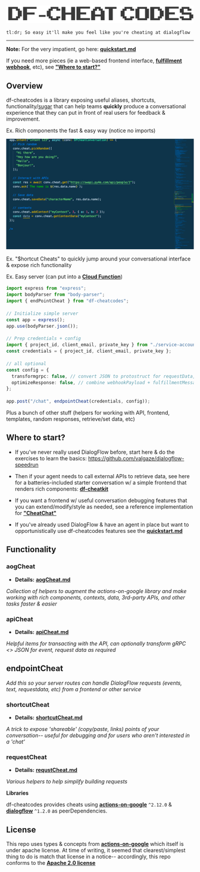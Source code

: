 ![df-cheats](https://raw.githubusercontent.com/valgaze/df-cheatcodes/master/docs/assets/df_cheatcodes.gif)

```
tl:dr; So easy it'll make you feel like you're cheating at dialogflow
```

---

**Note:** For the very impatient, go here: **[quickstart.md](./quickstart.md)**

If you need more pieces (ie a web-based frontend interface, **[fulfillment webhook](https://cloud.google.com/dialogflow/docs/fulfillment-overview)**, etc), see **["Where to start?"](#where-to-start)**

## Overview

df-cheatcodes is a library exposing useful aliases, shortcuts, functionality/[sugar](https://en.wikipedia.org/wiki/Syntactic_sugar) that can help teams **quickly** produce a conversational experience that they can put in front of real users for feedback & improvement.

Ex. Rich components the fast & easy way (notice no imports)

![richcomponens](https://raw.githubusercontent.com/valgaze/df-cheatcodes/master/docs/assets/df-cheatcodes-action.gif)

Ex. "\$hortcut Cheats" to quickly jump around your conversational interface & expose rich functionality

Ex. Easy server (can put into a **[Cloud Function](https://cloud.google.com/functions)**)

```ts
import express from "express";
import bodyParser from "body-parser";
import { endPointCheat } from "df-cheatcodes";

// Initialize simple server
const app = express();
app.use(bodyParser.json());

// Prep credentials + config
import { project_id, client_email, private_key } from "./service-account.json";
const credentials = { project_id, client_email, private_key };

// all optional
const config = {
  transformgrpc: false, // convert JSON to protostruct for requestData, event parameters, protostruct to JSON for responses
  optimizeResponse: false, // combine webhookPayload + fulfillmentMessages
};

app.post("/chat", endpointCheat(credentials, config));
```

Plus a bunch of other stuff (helpers for working with API, frontend, templates, random responses, retrieve/set data, etc)

## Where to start?

- If you've never really used DialogFlow before, start here & do the exercises to learn the basics: https://github.com/valgaze/dialogflow-speedrun

- Then if your agent needs to call external APIs to retrieve data, see here for a batteries-included starter conversation w/ a simple frontend that renders rich components: **[df-cheatkit](https://github.com/valgaze/df-cheatkit)**

- If you want a frontend w/ useful conversation debugging features that you can extend/modify/style as needed, see a reference implementation for **["CheatChat"](https://github.com/valgaze/df-frontend-vue)**

- If you've already used DialogFlow & have an agent in place but want to opportunistically use df-cheatcodes features see the **[quickstart.md](./quickstart.md)**

## Functionality

### aogCheat

- **Details:** **[aogCheat.md](./docs/aogCheat.md)**

_Collection of helpers to augment the actions-on-google library and make working with rich components, contexts, data, 3rd-party APIs, and other tasks faster & easier_

### apiCheat

- **Details:** **[apiCheat.md](./docs/apiCheat.md)**

_Helpful items for transacting with the API, can optionally transform gRPC <> JSON for event, request data as required_

## endpointCheat

_Add this so your server routes can handle DialogFlow requests (events, text, requestdata, etc) from a frontend or other service_

### shortcutCheat

- **Details:** **[shortcutCheat.md](./docs/shortcutCheat.md)**

_A trick to expose 'shareable' (copy/paste, links) points of your conversation-- useful for debugging and for users who aren't interested in a 'chat'_

### requestCheat

- **Details:** **[requstCheat.md](./docs/requestCheat.md)**

_Various helpers to help simplify building requests_

**Libraries**

df-cheatcodes provides cheats using **[actions-on-google](https://www.npmjs.com/package/actions-on-google)** `^2.12.0` & **[dialogflow](https://www.npmjs.com/package/@google-cloud/dialogflow)** `^1.2.0` as peerDependencies.

## License

This repo uses types & concepts from **[actions-on-google](https://github.com/actions-on-google/actions-on-google-nodejs)** which itself is under apache license. At time of writing, it seemed that clearest/simplest thing to do is match that license in a notice-- accordingly, this repo conforms to the **[Apache 2.0 license](LICENSE)**
